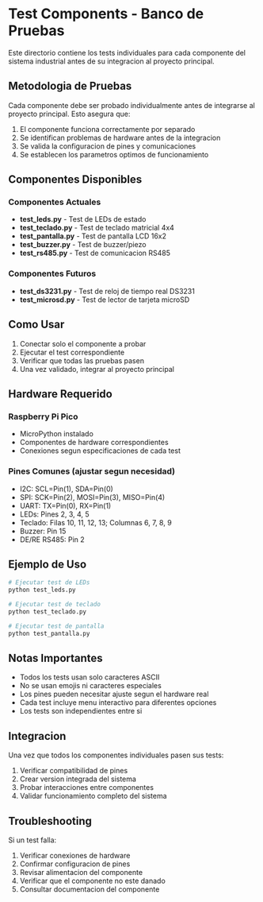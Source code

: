 # Test Components - Banco de Pruebas

Este directorio contiene los tests individuales para cada componente del sistema industrial antes de su integracion al proyecto principal.

## Metodologia de Pruebas

Cada componente debe ser probado individualmente antes de integrarse al proyecto principal. Esto asegura que:

1. El componente funciona correctamente por separado
2. Se identifican problemas de hardware antes de la integracion
3. Se valida la configuracion de pines y comunicaciones
4. Se establecen los parametros optimos de funcionamiento

## Componentes Disponibles

### Componentes Actuales

- **test_leds.py** - Test de LEDs de estado
- **test_teclado.py** - Test de teclado matricial 4x4
- **test_pantalla.py** - Test de pantalla LCD 16x2
- **test_buzzer.py** - Test de buzzer/piezo
- **test_rs485.py** - Test de comunicacion RS485

### Componentes Futuros

- **test_ds3231.py** - Test de reloj de tiempo real DS3231
- **test_microsd.py** - Test de lector de tarjeta microSD

## Como Usar

1. Conectar solo el componente a probar
2. Ejecutar el test correspondiente
3. Verificar que todas las pruebas pasen
4. Una vez validado, integrar al proyecto principal

## Hardware Requerido

### Raspberry Pi Pico

- MicroPython instalado
- Componentes de hardware correspondientes
- Conexiones segun especificaciones de cada test

### Pines Comunes (ajustar segun necesidad)

- I2C: SCL=Pin(1), SDA=Pin(0)
- SPI: SCK=Pin(2), MOSI=Pin(3), MISO=Pin(4)
- UART: TX=Pin(0), RX=Pin(1)
- LEDs: Pines 2, 3, 4, 5
- Teclado: Filas 10, 11, 12, 13; Columnas 6, 7, 8, 9
- Buzzer: Pin 15
- DE/RE RS485: Pin 2

## Ejemplo de Uso

```python
# Ejecutar test de LEDs
python test_leds.py

# Ejecutar test de teclado
python test_teclado.py

# Ejecutar test de pantalla
python test_pantalla.py
```

## Notas Importantes

- Todos los tests usan solo caracteres ASCII
- No se usan emojis ni caracteres especiales
- Los pines pueden necesitar ajuste segun el hardware real
- Cada test incluye menu interactivo para diferentes opciones
- Los tests son independientes entre si

## Integracion

Una vez que todos los componentes individuales pasen sus tests:

1. Verificar compatibilidad de pines
2. Crear version integrada del sistema
3. Probar interacciones entre componentes
4. Validar funcionamiento completo del sistema

## Troubleshooting

Si un test falla:

1. Verificar conexiones de hardware
2. Confirmar configuracion de pines
3. Revisar alimentacion del componente
4. Verificar que el componente no este danado
5. Consultar documentacion del componente
